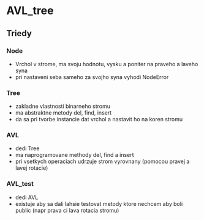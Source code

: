 # AVL_tree

## Triedy
### Node
* Vrchol v strome, ma svoju hodnotu, vysku a  poniter na praveho a laveho syna
* pri nastaveni seba sameho za svojho syna vyhodi NodeError

### Tree
* zakladne vlastnosti binarneho stromu 
* ma abstraktne metody del, find, insert
* da sa pri tvorbe instancie dat vrchol a nastavit ho na koren stromu

### AVL
* dedi  Tree
* ma naprogramovane methody del, find a insert
* pri vsetkych operaciach udrzuje strom vyrovnany (pomocou pravej a lavej rotacie)

### AVL_test
* dedi AVL
* existuje aby sa dali lahsie testovat metody ktore nechcem aby boli public (napr prava ci lava rotacia stromu)

